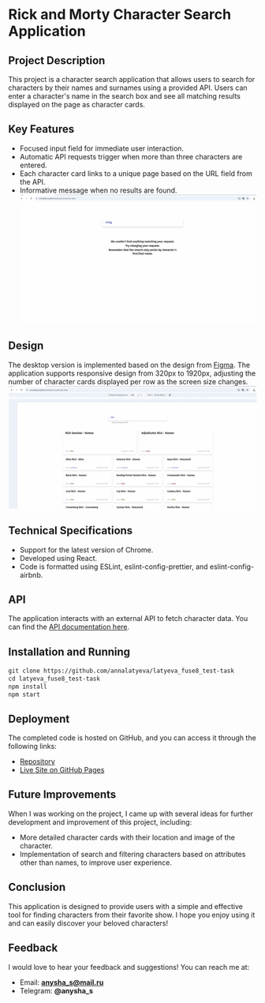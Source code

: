 # Rick and Morty Character Search Application

## Project Description

This project is a character search application that allows users to search for characters by their names and surnames using a provided API. Users can enter a character's name in the search box and see all matching results displayed on the page as character cards.

## Key Features

- Focused input field for immediate user interaction.
- Automatic API requests trigger when more than three characters are entered.
- Each character card links to a unique page based on the URL field from the API.
- Informative message when no results are found.
![usage-gif](https://github.com/annalatyeva/screenshots/blob/main/usage.gif)

## Design

The desktop version is implemented based on the design from [Figma](https://www.figma.com/design/OqXrvb70uW6plWJYGW4cvI/Rick-nad-Morti-test?node-id=101-2&p=f&t=zrmVhbhxKpJKZ5IE-0).
The application supports responsive design from 320px to 1920px, adjusting the number of character cards displayed per row as the screen size changes.
![design-gif](https://github.com/annalatyeva/screenshots/blob/main/design.gif)

## Technical Specifications

- Support for the latest version of Chrome.
- Developed using React.
- Code is formatted using ESLint, eslint-config-prettier, and eslint-config-airbnb.

## API

The application interacts with an external API to fetch character data. You can find the [API documentation here](https://rickandmortyapi.com/documentation/#rest).

## Installation and Running

```
git clone https://github.com/annalatyeva/latyeva_fuse8_test-task
cd latyeva_fuse8_test-task
npm install
npm start
```

## Deployment

The completed code is hosted on GitHub, and you can access it through the following links:

- [Repository](https://github.com/annalatyeva/latyeva_fuse8_test-task)
- [Live Site on GitHub Pages](https://annalatyeva.github.io/latyeva_fuse8_test-task/)

## Future Improvements

When I was working on the project, I came up with several ideas for further development and improvement of this project, including:

- More detailed character cards with their location and image of the character.
- Implementation of search and filtering characters based on attributes other than names, to improve user experience.

## Conclusion

This application is designed to provide users with a simple and effective tool for finding characters from their favorite show. I hope you enjoy using it and can easily discover your beloved characters!

## Feedback

I would love to hear your feedback and suggestions! You can reach me at:

- Email: **anysha_s@mail.ru**
- Telegram: **@anysha_s**

